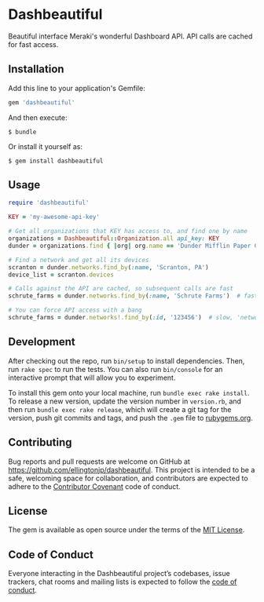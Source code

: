# Dashbeautiful

Beautiful interface Meraki's wonderful Dashboard API. API calls are cached for fast access.

## Installation

Add this line to your application's Gemfile:

```ruby
gem 'dashbeautiful'
```

And then execute:

    $ bundle

Or install it yourself as:

    $ gem install dashbeautiful

## Usage

```ruby
require 'dashbeautiful'

KEY = 'my-awesome-api-key'

# Get all organizations that KEY has access to, and find one by name
organizations = Dashbeautiful::Organization.all api_key: KEY
dunder = organizations.find { |org| org.name == 'Dunder Mifflin Paper Co.' }

# Find a network and get all its devices
scranton = dunder.networks.find_by(:name, 'Scranton, PA')
device_list = scranton.devices

# Calls against the API are cached, so subsequent calls are fast
schrute_farms = dunder.networks.find_by(:name, 'Schrute Farms')  # fast, 'networks' returns cached result

# You can force API access with a bang
schrute_farms = dunder.networks!.find_by(:id, '123456')  # slow, 'networks!' makes api call
```


## Development

After checking out the repo, run `bin/setup` to install dependencies. Then, run `rake spec` to run the tests. You can also run `bin/console` for an interactive prompt that will allow you to experiment.

To install this gem onto your local machine, run `bundle exec rake install`. To release a new version, update the version number in `version.rb`, and then run `bundle exec rake release`, which will create a git tag for the version, push git commits and tags, and push the `.gem` file to [rubygems.org](https://rubygems.org).

## Contributing

Bug reports and pull requests are welcome on GitHub at https://github.com/ellingtonjp/dashbeautiful. This project is intended to be a safe, welcoming space for collaboration, and contributors are expected to adhere to the [Contributor Covenant](http://contributor-covenant.org) code of conduct.

## License

The gem is available as open source under the terms of the [MIT License](https://opensource.org/licenses/MIT).

## Code of Conduct

Everyone interacting in the Dashbeautiful project’s codebases, issue trackers, chat rooms and mailing lists is expected to follow the [code of conduct](https://github.com/ellingtonjp/dashbeautiful/blob/master/CODE_OF_CONDUCT.md).

